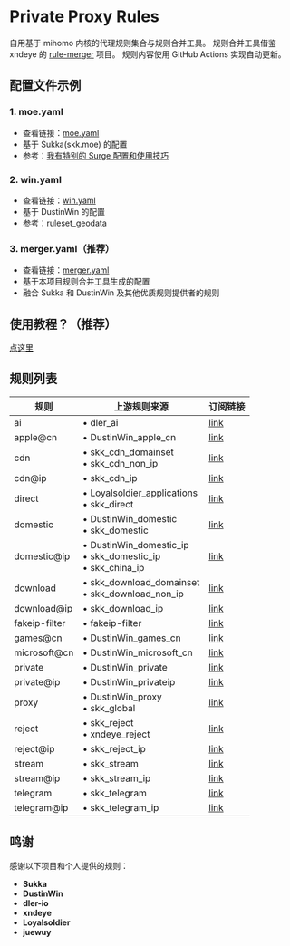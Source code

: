# Private Proxy Rules

自用基于 mihomo 内核的代理规则集合与规则合并工具。
规则合并工具借鉴 xndeye 的 [rule-merger](https://github.com/xndeye/rule-merger) 项目。
规则内容使用 GitHub Actions 实现自动更新。

## 配置文件示例

### 1. moe.yaml
- 查看链接：[moe.yaml](https://raw.githubusercontent.com/reddishJade/private_proxy/refs/heads/main/Mihomo/Full_Config/moe.yaml)
- 基于 Sukka(skk.moe) 的配置
- 参考：[我有特别的 Surge 配置和使用技巧](https://blog.skk.moe/post/i-have-my-unique-surge-setup/)

### 2. win.yaml
- 查看链接：[win.yaml](https://raw.githubusercontent.com/reddishJade/private_proxy/refs/heads/main/Mihomo/Full_Config/win.yaml)
- 基于 DustinWin 的配置
- 参考：[ruleset_geodata](https://github.com/DustinWin/ruleset_geodata)

### 3. merger.yaml（推荐）
- 查看链接：[merger.yaml](https://raw.githubusercontent.com/reddishJade/private_proxy/refs/heads/main/Mihomo/Full_Config/merger.yaml)
- 基于本项目规则合并工具生成的配置
- 融合 Sukka 和 DustinWin 及其他优质规则提供者的规则

## 使用教程？（推荐）
[点这里](https://github.com/reddishJade/private_proxy/blob/main/GUIDE.md)

## 规则列表

| 规则          | 上游规则来源 | 订阅链接 |
| ------------- | ------------ | -------- |
| ai            | • dler_ai | [link](https://raw.githubusercontent.com/reddishJade/private_proxy/refs/heads/main/Mihomo/Provider/ai.yaml) |
| apple@cn      | • DustinWin_apple_cn | [link](https://raw.githubusercontent.com/reddishJade/private_proxy/refs/heads/main/Mihomo/Provider/apple@cn.yaml) |
| cdn           | • skk_cdn_domainset<br>• skk_cdn_non_ip | [link](https://raw.githubusercontent.com/reddishJade/private_proxy/refs/heads/main/Mihomo/Provider/cdn.yaml) |
| cdn@ip        | • skk_cdn_ip | [link](https://raw.githubusercontent.com/reddishJade/private_proxy/refs/heads/main/Mihomo/Provider/cdn@ip.yaml) |
| direct        | • Loyalsoldier_applications<br>• skk_direct| [link](https://raw.githubusercontent.com/reddishJade/private_proxy/refs/heads/main/Mihomo/Provider/direct.yaml) |
| domestic      | • DustinWin_domestic<br>• skk_domestic | [link](https://raw.githubusercontent.com/reddishJade/private_proxy/refs/heads/main/Mihomo/Provider/domestic.yaml) |
| domestic@ip   | • DustinWin_domestic_ip<br>• skk_domestic_ip<br>• skk_china_ip | [link](https://raw.githubusercontent.com/reddishJade/private_proxy/refs/heads/main/Mihomo/Provider/domestic@ip.yaml) |
| download      | • skk_download_domainset<br>• skk_download_non_ip | [link](https://raw.githubusercontent.com/reddishJade/private_proxy/refs/heads/main/Mihomo/Provider/download.yaml) |
| download@ip   | • skk_download_ip | [link](https://raw.githubusercontent.com/reddishJade/private_proxy/refs/heads/main/Mihomo/Provider/download@ip.yaml) |
| fakeip-filter | • fakeip-filter | [link](https://raw.githubusercontent.com/reddishJade/private_proxy/refs/heads/main/Mihomo/Provider/fakeip-filter.yaml) |
| games@cn      | • DustinWin_games_cn | [link](https://raw.githubusercontent.com/reddishJade/private_proxy/refs/heads/main/Mihomo/Provider/games@cn.yaml) |
| microsoft@cn  | • DustinWin_microsoft_cn | [link](https://raw.githubusercontent.com/reddishJade/private_proxy/refs/heads/main/Mihomo/Provider/microsoft@cn.yaml) |
| private       | • DustinWin_private | [link](https://raw.githubusercontent.com/reddishJade/private_proxy/refs/heads/main/Mihomo/Provider/private.yaml) |
| private@ip    | • DustinWin_privateip | [link](https://raw.githubusercontent.com/reddishJade/private_proxy/refs/heads/main/Mihomo/Provider/private@ip.yaml) |
| proxy         | • DustinWin_proxy<br>• skk_global | [link](https://raw.githubusercontent.com/reddishJade/private_proxy/refs/heads/main/Mihomo/Provider/proxy.yaml) |
| reject        | • skk_reject<br>• xndeye_reject | [link](https://raw.githubusercontent.com/reddishJade/private_proxy/refs/heads/main/Mihomo/Provider/reject.yaml) |
| reject@ip     | • skk_reject_ip | [link](https://raw.githubusercontent.com/reddishJade/private_proxy/refs/heads/main/Mihomo/Provider/reject@ip.yaml) |
| stream        | • skk_stream | [link](https://raw.githubusercontent.com/reddishJade/private_proxy/refs/heads/main/Mihomo/Provider/stream.yaml) |
| stream@ip     | • skk_stream_ip | [link](https://raw.githubusercontent.com/reddishJade/private_proxy/refs/heads/main/Mihomo/Provider/stream@ip.yaml) |
| telegram      | • skk_telegram | [link](https://raw.githubusercontent.com/reddishJade/private_proxy/refs/heads/main/Mihomo/Provider/telegram.yaml) |
| telegram@ip   | • skk_telegram_ip | [link](https://raw.githubusercontent.com/reddishJade/private_proxy/refs/heads/main/Mihomo/Provider/telegram@ip.yaml) |

## 鸣谢

感谢以下项目和个人提供的规则：

-   **Sukka**
-   **DustinWin**
-   **dler-io**
-   **xndeye**
-   **Loyalsoldier**
-   **juewuy**